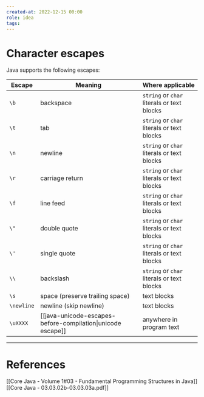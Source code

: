 ```yaml
---
created-at: 2022-12-15 00:00
role: idea
tags: 
---
```


# Character escapes
Java supports the following escapes:

| Escape     | Meaning                                                     | Where applicable                           |
| ---------- | ----------------------------------------------------------- | ------------------------------------------ |
| `\b`       | backspace                                                   | `string` or `char` literals or text blocks |
| `\t`       | tab                                                         | `string` or `char` literals or text blocks |
| `\n`       | newline                                                     | `string` or `char` literals or text blocks |
| `\r`       | carriage return                                             | `string` or `char` literals or text blocks |
| `\f`       | line feed                                                   | `string` or `char` literals or text blocks |
| `\"`       | double quote                                                | `string` or `char` literals or text blocks |
| `\'`       | single quote                                                | `string` or `char` literals or text blocks |
| `\\`       | backslash                                                   | `string` or `char` literals or text blocks |
| `\s`       | space (preserve trailing space)                             | text blocks                                |
| `\newline` | newline (skip newline)                                      | text blocks                                |
| `\uXXXX`   | [[java-unicode-escapes-before-compilation\|unicode escape]] | anywhere in program text                   |


---
# References

[[Core Java - Volume 1#03 - Fundamental Programming Structures in Java]]
[[Core Java - 03.03.02b-03.03.03a.pdf]]